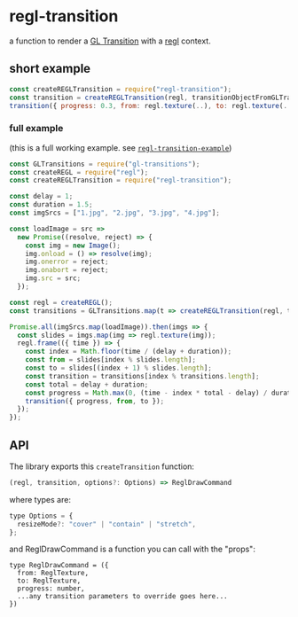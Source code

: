 # regl-transition

a function to render a [GL Transition](https://gl-transitions.com) with a [regl](https://gitter.im/mikolalysenko/regl) context.

## short example

```js
const createREGLTransition = require("regl-transition");
const transition = createREGLTransition(regl, transitionObjectFromGLTransitions);
transition({ progress: 0.3, from: regl.texture(..), to: regl.texture(..) });
```

### full example

(this is a full working example. see [`regl-transition-example`](../regl-transition-example))

```js
const GLTransitions = require("gl-transitions");
const createREGL = require("regl");
const createREGLTransition = require("regl-transition");

const delay = 1;
const duration = 1.5;
const imgSrcs = ["1.jpg", "2.jpg", "3.jpg", "4.jpg"];

const loadImage = src =>
  new Promise((resolve, reject) => {
    const img = new Image();
    img.onload = () => resolve(img);
    img.onerror = reject;
    img.onabort = reject;
    img.src = src;
  });

const regl = createREGL();
const transitions = GLTransitions.map(t => createREGLTransition(regl, t));

Promise.all(imgSrcs.map(loadImage)).then(imgs => {
  const slides = imgs.map(img => regl.texture(img));
  regl.frame(({ time }) => {
    const index = Math.floor(time / (delay + duration));
    const from = slides[index % slides.length];
    const to = slides[(index + 1) % slides.length];
    const transition = transitions[index % transitions.length];
    const total = delay + duration;
    const progress = Math.max(0, (time - index * total - delay) / duration);
    transition({ progress, from, to });
  });
});
```

## API

The library exports this `createTransition` function:
```js
(regl, transition, options?: Options) => ReglDrawCommand
```

where types are:

```js
type Options = {
  resizeMode?: "cover" | "contain" | "stretch",
};
```

and ReglDrawCommand is a function you can call with the "props":

```
type ReglDrawCommand = ({
  from: ReglTexture,
  to: ReglTexture,
  progress: number,
  ...any transition parameters to override goes here...
})
```
